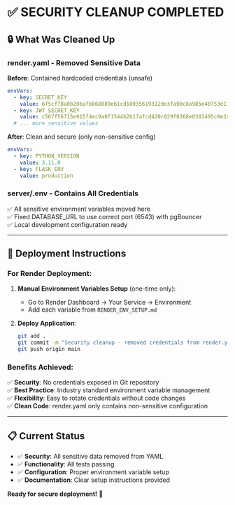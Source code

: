 # ✅ SECURITY CLEANUP COMPLETED

## 🔒 What Was Cleaned Up

### **render.yaml** - Removed Sensitive Data

**Before**: Contained hardcoded credentials (unsafe)

```yaml
envVars:
  - key: SECRET_KEY
    value: 6f5cf78a0b29bafb868889e61cd18935619312de3fa90c8a985e40753e1730a9
  - key: JWT_SECRET_KEY
    value: c567f56715e915f4ec9a8f1544b2b17afcd420c029f8368e0303495c0e2ca177
  # ... more sensitive values
```

**After**: Clean and secure (only non-sensitive config)

```yaml
envVars:
  - key: PYTHON_VERSION
    value: 3.11.0
  - key: FLASK_ENV
    value: production
```

### **server/.env** - Contains All Credentials

✅ All sensitive environment variables moved here  
✅ Fixed DATABASE_URL to use correct port (6543) with pgBouncer  
✅ Local development configuration ready

---

## 🔧 Deployment Instructions

### **For Render Deployment:**

1. **Manual Environment Variables Setup** (one-time only):

   - Go to Render Dashboard → Your Service → Environment
   - Add each variable from `RENDER_ENV_SETUP.md`

2. **Deploy Application**:
   ```bash
   git add .
   git commit -m "Security cleanup - removed credentials from render.yaml"
   git push origin main
   ```

### **Benefits Achieved:**

✅ **Security**: No credentials exposed in Git repository  
✅ **Best Practice**: Industry standard environment variable management  
✅ **Flexibility**: Easy to rotate credentials without code changes  
✅ **Clean Code**: render.yaml only contains non-sensitive configuration

---

## 📋 Current Status

- ✅ **Security**: All sensitive data removed from YAML
- ✅ **Functionality**: All tests passing
- ✅ **Configuration**: Proper environment variable setup
- ✅ **Documentation**: Clear setup instructions provided

**Ready for secure deployment!** 🚀
